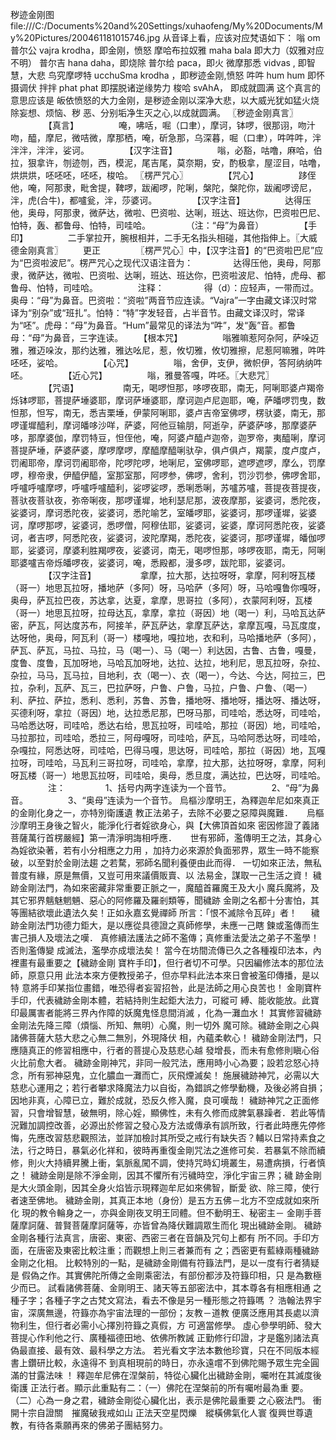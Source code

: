 秽迹金刚图
file:///C:/Documents%20and%20Settings/xuhaofeng/My%20Documents/My%20Pictures/200461181015746.jpg
  从音译上看，应该对应梵语如下：   嗡 om   普尔公 vajra krodha，即金刚，愤怒   摩哈布拉奴雅 maha bala 即大力（奴雅对应不明）   普尔吉 hana daha，即烧除   普尔给 paca，即火   微摩那悉 vidvas , 即智慧，大悲   鸟究摩啰特 ucchuSma krodha ，即秽迹金刚,愤怒   吽吽 hum hum 即怀摄调伏   拌拌 phat phat 即摆脱诸逆缘势力   梭哈 svAhA， 即成就圆满       这个真言的意思应该是   皈依愤怒的大力金刚，是秽迹金刚以深净大悲，以大威光犹如猛火烧除妄想、烦恼、秽   恶、分别垢净生灭之心,以成就圆满。      〖秽迹金刚真言〗 　　 　　【真言】 　　 　　唵，咈咶，啒（口聿），摩诃，钵啰，很那诩，吻汁吻，醯，摩尼，微咭微，摩那栖，唵，斫急那，乌深暮，啒（口聿），吽吽吽，泮泮泮，泮泮，娑诃。  　　 　　【汉字注音】 　　 　　嗡，必豁，咕噜，麻哈，伯拉，狠拿许，刎迹刎，西，模泥，尾吉尾，莫奈期，安，酌极拿，屋涩目，咕噜，烘烘烘，呸呸呸，呸呸，梭哈。 〖楞严咒心〗 　　 　　【咒心】 　　 　　跢侄他，唵，阿那隶，毗舍提，鞞啰，跋阇啰，陀唎，槃陀，槃陀你，跋阇啰谤尼，泮，虎(合牛)，都嚧瓮，泮，莎婆诃。  　　 　　【汉字注音】 　　 　　达得压他，奥母，阿那隶，微萨达，微啦、巴资啦、达唎，班达、班达你，巴资啦巴尼、怕特，轰、都鲁母、怕特，司哇哈。  　　 　　（注：“母”为鼻音） 　　 　　【手印】 　　 　　二手掌拉开，腕根相并，二手无名指头相碰，其他指伸上。〖大威德金刚真言〗  　　更正 　　 　　〖楞严咒心〗中，【汉字注音】的“巴资啦巴尼”应为“巴资啦波尼”。楞严咒心之现代汉语注音为：  　　 　　达得压他，奥母，阿那隶，微萨达，微啦、巴资啦、达唎，班达、班达你，巴资啦波尼、怕特，虎母、都鲁母、怕特，司哇哈。  　　 　　注释： 　　 　　得（d）：应轻声，一带而过。奥母：“母”为鼻音。巴资啦：“资啦”两音节应连读。“Vajra”一字由藏文译汉时常译为“别杂”或“班扎”。怕特：“特”字发轻音，占半音节。由藏文译汉时，常译为“呸”。虎母：“母”为鼻音。“Hum”最常见的译法为“吽”，发“轰”音。都鲁母：“母”为鼻音，三字连读。  　　【根本咒】 　　 　　嗡雅嘛惹阿杂阿，萨哚迈雅，雅迈哚汝，那约达雅，雅达吆尼，惹，攸切雅，攸切雅擦，尼惹阿嘛雅，吽吽呸呸，娑哈。  　　 　　【心咒】 　　 　　嗡，舍伊，支伊，微帜伊，答阿纳纳吽呸。 　　 　　【近心咒】 　　 　　嗡，雅曼答嘎，吽呸。〖大悲咒〗 　　 　　【咒语】　 　　 　　南无，喝啰怛那，哆啰夜耶，南无，阿唎耶婆卢羯帝烁钵啰耶，菩提萨埵婆耶，摩诃萨埵婆耶，摩诃迦卢尼迦耶，唵，萨皤啰罚曳，数怛那，怛写，南无，悉吉栗埵，伊蒙阿唎耶，婆卢吉帝室佛啰，楞驮婆，南无，那啰谨墀醯利，摩诃皤哆沙咩，萨婆，阿他豆输朋，阿逝孕，萨婆萨哆，那摩婆萨哆，那摩婆伽，摩罚特豆，怛侄他，唵，阿婆卢醯卢迦帝，迦罗帝，夷醯唎，摩诃菩提萨埵，萨婆萨婆，摩啰摩啰，摩醯摩醯唎驮孕，俱卢俱卢，羯蒙，度卢度卢，罚阇耶帝，摩诃罚阇耶帝，陀啰陀啰，地唎尼，室佛啰耶，遮啰遮啰，摩么，罚摩啰，穆帝隶，伊醯伊醯，室那室那，阿啰参，佛啰，舍利，罚沙罚参，佛啰舍耶，呼嚧呼嚧摩啰，呼嚧呼嚧醯利，娑啰娑啰，悉唎悉唎，苏嚧苏嚧，菩提夜菩提夜，菩驮夜菩驮夜，弥帝唎夜，那啰谨墀，地利瑟尼那，波夜摩那，娑婆诃，悉陀夜，娑婆诃，摩诃悉陀夜，娑婆诃，悉陀喻艺，室皤啰耶，娑婆诃，那啰谨墀，娑婆诃，摩啰那啰，娑婆诃，悉啰僧，阿穆佉耶，娑婆诃，娑婆，摩诃阿悉陀夜，娑婆诃，者吉啰，阿悉陀夜，娑婆诃，波陀摩羯，悉陀夜，娑婆诃，那啰谨墀，皤伽啰耶，娑婆诃，摩婆利胜羯啰夜，娑婆诃，南无，喝啰怛那，哆啰夜耶，南无，阿唎耶婆嚧吉帝烁皤啰夜，娑婆诃，唵，悉殿都，漫多啰，跋陀耶，娑婆诃。  　　 　　【汉字注音】　 　　 　　拿摩，拉大那，达拉呀呀，拿摩，阿利呀瓦楼（哥一）地思瓦拉呀，播地萨（多阿）呀，马哈萨（多阿）呀，马哈嘎鲁你嘎呀，奥母，萨瓦拉巴夜，苏达拿，达夏，拿摩，思哥拉（多阿），衣蒙阿利呀，瓦楼（哥一）地思瓦拉呀，拉母达瓦，拿摩，拿拉（哥因）地（喝一）利，马哈瓦达萨密，萨瓦，阿达度苏布，阿接羊，萨瓦萨达，拿摩瓦萨达，拿摩瓦嘎，马瓦度度，达呀他，奥母，阿瓦利（哥一）楼嘎地，嘎拉地，衣和利，马哈播地萨（多阿），萨瓦、萨瓦，马拉、马拉，马（喝一）、马（喝一）利达因，古鲁、古鲁，嘎曼，度鲁、度鲁，瓦加呀地，马哈瓦加呀地，达拉、达拉，地利尼，思瓦拉呀，杂拉、杂拉，马马，瓦马拉，目地利，衣（喝一）、衣（喝一），今达、今达，阿拉三，巴拉，杂利，瓦萨、瓦三，巴拉萨呀，户鲁、户鲁，马拉，户鲁、户鲁、（喝一）利、萨拉、萨拉，悉利、悉利，苏鲁、苏鲁，播地呀、播地呀，播达呀、播达呀，买德利呀，拿拉（哥因）地，达拉悉尼那，巴呀马那，司哇哈，悉达呀，司哇哈，马哈悉达呀，司哇哈，悉达右给，思瓦拉呀，司哇哈，那拉（哥因）地，司哇哈，马拉那拉，司哇哈，悉拉三，阿母嘎呀，司哇哈，萨瓦，马哈阿悉达呀，司哇哈，杂嘎拉，阿悉达呀，司哇哈，巴得马嘎，思达呀，司哇哈，那拉（哥因）地，瓦嘎拉呀，司哇哈，马瓦利三哥拉呀，司哇哈，拿摩，拉大那，达拉呀呀，拿摩，阿利呀瓦楼（哥一）地思瓦拉呀，司哇哈，奥母，悉旦度，满达拉，巴达呀，司哇哈。  　　 　　注： 　　 　　1、括号内两字连读为一个音节。 　　 　　2、“母”为鼻音。 　　 　　3、“奥母”连读为一个音节。  烏樞沙摩明王，為釋迦牟尼如來真正的金剛化身之一，亦特別衛護遺 教正法弟子，去除不必要之惡障與魔難． 　  烏樞沙摩明王身後之智火，能淨化行者婬欲身心，與【大佛頂首如來 密因修證了義諸菩薩萬行首楞嚴經】第一清淨明誨相呼應． 　  世有邪師，濫傳明王之法，其身心為婬欲染著，若有小分相應之力用 ，加持力必來源於負面邪界，眾生一時不能察破，以至對於金剛法趨 之若騖，邪師名聞利養便由此而得．  一切如來正法，無私普度有緣，原是無價，又豈可用來議價販賣、以 法易金，謀取一己生活之資！  穢跡金剛法門，為如來密藏非常重要正脈之一，魔醯首羅魔王及大小 魔兵魔將，及其它邪界魑魅魍魎、惡心的阿修羅及羅剎類等，聞穢跡 金剛之名都十分害怕，其等團結欲壞此遺法久矣！正如永嘉玄覺禪師 所言：「恨不滅除令瓦碎」者！ 　  穢跡金剛法門功德力鉅大，是以應從具德證之真師修學，未應一己瞎 鍊或濫傳而生害己損人及壞法之嘆．  真修續法護法之師不濫傳；真修重法愛法之弟子不濫學！否則濫傳變 成滅法，濫學亦成壞法矣！  當今在坊間流傳已久之各種複印法本，內裡畫有最重要之【穢跡金剛 寶杵手印】，但行者切不可學。只因編修法本的那位法師，原意只用 此法本來方便教授弟子，但亦早料此法本來日會被濫印傳播，是以特 意將手印某指位畫錯，唯恐得者妄習招咎，此是法師之用心良苦也！ 金剛寶杵手印，代表穢跡金剛本體，若結持則生起鉅大法力，可縱可 縛、能收能放。此寶印最厲害者能將三界內作障的妖魔鬼怪息間消滅 ，化為一灘血水！  其實修習穢跡金剛法先降三障（煩惱、所知、無明）心魔，則一切外 魔可除。穢跡金剛之心與諸佛菩薩大慈大悲之心無二無別，外現降伏 相，內蘊柔軟心！  穢跡金剛法門，只應隨真正的修習相應中，行者的菩提心及慈悲心越 發增長，而未有愈修則瞋心俗火比前愈大者。  穢跡金剛神咒，非同一般咒法，應用時小心為要；設若忿怒心持念，所有邪神惡鬼，立化膿血一灘而亡，灰飛煙滅矣！  施展穢跡神咒，必需以大慈悲心運用之；若行者攀求降魔法力以自衒，為錯誤之修學動機，及後必將自損；因地非真，心障已立，難於成就，恐反久修入魔，良可嘆哉！  穢跡神咒之正面修習，只會增智慧，破無明，除心婬，顯佛性，未有久修而成脾氣暴躁者．若此等情況難加調控改善，必源出於修習之發心及方法或傳承有誤所致，行者此時應先停修悔，先應改習慈悲觀照法，並詳加檢討其所受之戒行有缺失否？輔以日常持素食之法，行之時日，暴氣必化祥和，彼時再重復金剛咒法之進修可矣．若暴氣不除而續修，則火大持續昇騰上衝，氣脈亂闖不調，使持咒時幻境叢生，易遭病損，行者慎之！  穢跡金剛是除不淨金剛，因其不懼所有污穢時空，淨化宇宙三界；穢 跡金剛是大火頭金剛，因其全身火焰皆示現釋迦牟尼如來佛智，斷愛 欲、除三障，使行者速至佛地。  穢跡金剛，其真正本地（身份）是五方五佛－北方不空成就如來所化 現的教令輪身之一，亦與金剛夜叉明王同體。但不動明王、秘密主－ 金剛手菩薩摩訶薩、普賢菩薩摩訶薩等，亦皆曾為降伏難調眾生而化 現出穢跡金剛。  穢跡金剛各種行法真言，唐密、東密、西密三者在音韻及咒句上都有 所不同。手印方面，在唐密及東密比較注重；而觀想上則三者兼而有 之；西密更有藍綠兩種穢跡金剛之化相。  比較特別的一點，是穢跡金剛備有符籙法門，是以一度有行者猜疑是 假偽之作。其實佛陀所傳之金剛乘密法，有部份都涉及符籙印相，只 是為數極少而已。 試看諸佛菩薩、金剛明王、諸天等五部密法中，其本尊各有相應相通 之種子字；各種子字之古梵文寫法，看去不像是另一種形態之符籙嗎 ？ 浩翰法界宇宙，深廣無邊，符籙亦為宇宙法理的一部份；友教－道教 便廣泛應用其長處以濟物利生，但行者必需小心擇別符籙之真假，方 可適當修學。  虛心參學明師、發大菩提心作利他之行、廣種福德田地、依佛所教誡 正勤修行印證，才是鑑別諸法真偽最直接、最有效、最科學之方法。 若光看文字法本數他珍寶，只在不同版本經書上鑽研比較，永遠得不 到真相現前的時日，亦永遠嚐不到佛陀賜予眾生完全圓滿的甘露法味 ！  釋迦牟尼佛在涅槃前，特從心臟化出穢跡金剛，囑咐在其滅度後衛護 正法行者。顯示此重點有二：（一）佛陀在涅槃前的所有囑咐最為重 要。（二）心為一身之君，穢跡金剛從心臟化出，表示是佛陀最重要 之心竅法門。  衝開十宗自證關　摧魔破我戒如山 正法天空星閃爍　縱橫佛氣化人寰   復興世尊遺教，有待各乘願再來的佛弟子團結努力。 
